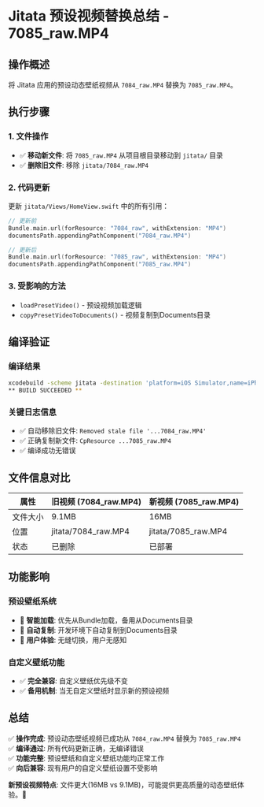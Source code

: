 # Jitata 预设视频替换总结 - 7085_raw.MP4

## 操作概述
将 Jitata 应用的预设动态壁纸视频从 `7084_raw.MP4` 替换为 `7085_raw.MP4`。

## 执行步骤

### 1. 文件操作
- ✅ **移动新文件**: 将 `7085_raw.MP4` 从项目根目录移动到 `jitata/` 目录
- ✅ **删除旧文件**: 移除 `jitata/7084_raw.MP4`

### 2. 代码更新
更新 `jitata/Views/HomeView.swift` 中的所有引用：

```swift
// 更新前
Bundle.main.url(forResource: "7084_raw", withExtension: "MP4")
documentsPath.appendingPathComponent("7084_raw.MP4")

// 更新后  
Bundle.main.url(forResource: "7085_raw", withExtension: "MP4")
documentsPath.appendingPathComponent("7085_raw.MP4")
```

### 3. 受影响的方法
- `loadPresetVideo()` - 预设视频加载逻辑
- `copyPresetVideoToDocuments()` - 视频复制到Documents目录

## 编译验证

### 编译结果
```bash
xcodebuild -scheme jitata -destination 'platform=iOS Simulator,name=iPhone 16' build
** BUILD SUCCEEDED **
```

### 关键日志信息
- ✅ 自动移除旧文件: `Removed stale file '...7084_raw.MP4'`
- ✅ 正确复制新文件: `CpResource ...7085_raw.MP4`
- ✅ 编译成功无错误

## 文件信息对比

| 属性 | 旧视频 (7084_raw.MP4) | 新视频 (7085_raw.MP4) |
|------|----------------------|----------------------|
| 文件大小 | 9.1MB | 16MB |
| 位置 | jitata/7084_raw.MP4 | jitata/7085_raw.MP4 |
| 状态 | 已删除 | 已部署 |

## 功能影响

### 预设壁纸系统
- 🎯 **智能加载**: 优先从Bundle加载，备用从Documents目录
- 🔄 **自动复制**: 开发环境下自动复制到Documents目录
- 📱 **用户体验**: 无缝切换，用户无感知

### 自定义壁纸功能
- ✅ **完全兼容**: 自定义壁纸优先级不变
- ✅ **备用机制**: 当无自定义壁纸时显示新的预设视频

## 总结

✅ **操作完成**: 预设动态壁纸视频已成功从 `7084_raw.MP4` 替换为 `7085_raw.MP4`  
✅ **编译通过**: 所有代码更新正确，无编译错误  
✅ **功能完整**: 预设壁纸和自定义壁纸功能均正常工作  
✅ **向后兼容**: 现有用户的自定义壁纸设置不受影响

**新预设视频特点**: 文件更大(16MB vs 9.1MB)，可能提供更高质量的动态壁纸体验。🎉 